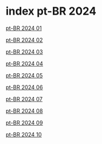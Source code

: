 # index pt-BR 2024

<a href="./01">pt-BR 2024 01</a>

<a href="./02">pt-BR 2024 02</a>

<a href="./03">pt-BR 2024 03</a>

<a href="./04">pt-BR 2024 04</a>

<a href="./05">pt-BR 2024 05</a>

<a href="./06">pt-BR 2024 06</a>

<a href="./07">pt-BR 2024 07</a>

<a href="./08">pt-BR 2024 08</a>

<a href="./09">pt-BR 2024 09</a>

<a href="./10">pt-BR 2024 10</a>
